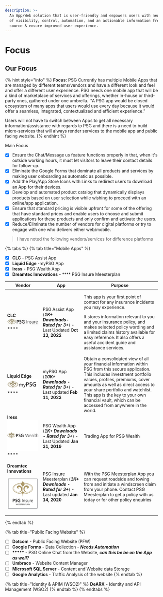 ```yaml
---
description: >-
  An App/Web solution that is user-friendly and empowers users with new levels
  of visibility, control, automation, and an actionable information from one
  source & ensure improved user experience.
---
```


# Focus

## Our Focus

{% hint style="info" %}
**Focus:** PSG Currently has multiple Mobile Apps that are managed by different teams/vendors and have a different look and feel and offer a different user experience. PSG needs one mobile app that will be a kind of marketplace of services and offerings, whether in-house or third-party ones, gathered under one umbrella.  "A PSG app would be closed ecosystem of many apps that users would use every day because it would offer a seamless, integrated, contextualized and efficient experience." &#x20;

Users will not have to switch between Apps to get all necessary information/assistance with regards to PSG and there is a need to build micro-services that will always render services to the mobile app and public facing website.&#x20;
{% endhint %}

Main Focus

* [x] Ensure the Chat/Message us feature functions properly in that, when it's outside working hours, it must let visitors to leave their contact details for follow-up.
* [x] Eliminate the Google Forms that dominate all products and services by making user onboarding as automatic as possible.
* [x] Add the Play/App Store Icons with Links to redirect users to download an App for their devices.
* [x] Develop and automated product catalog that dynamically displays products based on user selection while wishing to proceed with an online/app application.
* [x] Ensure that standard pricing is visible upfront for some of the offering that have standard prices and enable users to choose and submit applications for these products and only confirm and activate the users.
* [x] Reduce/Eliminate the number of vendors for digital platforms or try to engage with one who delivers either web/mobile.&#x20;

> I have noted the following vendors/services for difference platforms

{% tabs %}
{% tab title="Mobile Apps" %}
* [x] **CLC** - PSG Assist App
* [x] **Liquid Edge** -myPSG App
* [x] **Iress** - PSG Wealth App
* [x] **Dreamtec Innovations** - **** PSG Insure Meesterplan

| Vendor                                                                                                        | App                                                                                         | Purpose                                                                                                                                                                                                                                                                                                                                               |
| ------------------------------------------------------------------------------------------------------------- | ------------------------------------------------------------------------------------------- | ----------------------------------------------------------------------------------------------------------------------------------------------------------------------------------------------------------------------------------------------------------------------------------------------------------------------------------------------------- |
| **CLC**![](<../../.gitbook/assets/image (12).png>)****                                                        | PSG Assist App (_**1K+ Downloads- Rated for 3+**_) - Last Updated **Oct 13, 2022**          | <p>This app is your first point of contact for any insurance incidents you may experience.</p><p>It stores information relevant to you and your insurance policy, and makes selected policy wording and a limited claims history available for easy reference. It also offers a useful accident guide and assistance services.</p>                    |
| **Liquid Edge** ![](<../../.gitbook/assets/image (7).png>)****                                                | myPSG App (_**10K+ Downloads - Rated for 3+**_) - Last updated **Feb 11, 2023**             | Obtain a consolidated view of all your financial information within PSG from this secure application. This includes investment portfolio values, profiles, premiums, cover amounts as well as direct access to your share portfolio and watchlist. This app is the key to your own financial vault, which can be accessed from anywhere in the world. |
| **Iress** ![](<../../.gitbook/assets/image (11).png>)****                                                     | PSG Wealth App (_**1K+ Downloads - Rated for 3+**_) - Last Updated **Jan 31, 2019**         | Trading App for PSG Wealth                                                                                                                                                                                                                                                                                                                            |
| <p><strong>Dreamtec Innovations</strong></p><p><img src="../../.gitbook/assets/image (8).png" alt=""><br></p> | PSG Insure Meesterplan (_**1K+ Downloads - Rated for 3+**_) - Last updated **Jan 14, 2020** | With the PSG Meesterplan App you can request roadside and towing from and initiate a windscreen claim from your phone. Contact PSG Meesterplan to get a policy with us today or for other policy enquiries                                                                                                                                            |
{% endtab %}

{% tab title="Public Facing Website" %}
* [ ] **Dotcom** - Public Facing Website (PFW)
* [ ] **Google Forms** - Data Collection - _**Needs Automation**_
* [ ] **\*\*\*\*\*** - PSG Online Chat from the Website, _**can this be be on the App as well?**_
* [ ] **Umbraco** - Website Content Manager
* [ ] **Microsoft SQL Server** - Content and Website data Storage
* [ ] **Google Analytics** - Traffic Analysis of the website
{% endtab %}

{% tab title="Identity & APIM (WSO2)" %}
**DeARX** - Identity and API Management (WSO2)
{% endtab %}
{% endtabs %}



